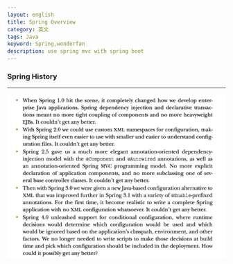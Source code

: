```yaml
---
layout: english
title: Spring Overview
category: 英文
tags: Java
keyword: Spring,wonderfan
description: use spring mvc with spring boot
---
```


### Spring History
---

![spring history](/images/book/spring/spring-history.png)
